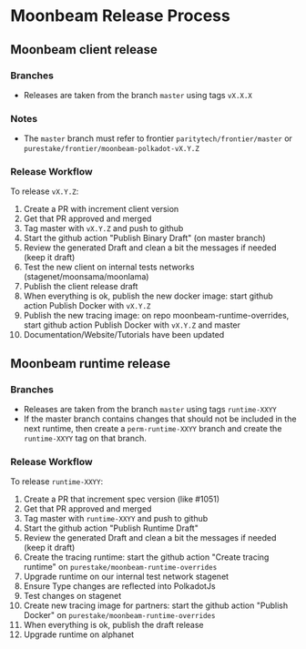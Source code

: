 # Moonbeam Release Process

## Moonbeam client release

### Branches

- Releases are taken from the branch `master` using tags `vX.X.X`

### Notes

- The `master` branch must refer to frontier `paritytech/frontier/master` or
  `purestake/frontier/moonbeam-polkadot-vX.Y.Z`

### Release Workflow

To release `vX.Y.Z`:

1. Create a PR with increment client version
1. Get that PR approved and merged
1. Tag master with `vX.Y.Z` and push to github
1. Start the github action "Publish Binary Draft" (on master branch)
1. Review the generated Draft and clean a bit the messages if needed (keep it draft)
1. Test the new client on internal tests networks (stagenet/moonsama/moonlama)
1. Publish the client release draft
1. When everything is ok, publish the new docker image: start github action Publish Docker with
   `vX.Y.Z`
1. Publish the new tracing image: on repo moonbeam-runtime-overrides, start github action
   Publish Docker with `vX.Y.Z` and master
1. Documentation/Website/Tutorials have been updated

## Moonbeam runtime release

### Branches

- Releases are taken from the branch `master` using tags `runtime-XXYY`
- If the master branch contains changes that should not be included in the next runtime, then
  create a `perm-runtime-XXYY` branch and create the `runtime-XXYY` tag on that branch.

### Release Workflow

To release `runtime-XXYY`:

1. Create a PR that increment spec version (like #1051)
1. Get that PR approved and merged
1. Tag master with `runtime-XXYY` and push to github
1. Start the github action "Publish Runtime Draft"
1. Review the generated Draft and clean a bit the messages if needed (keep it draft)
1. Create the tracing runtime: start the github action "Create tracing runtime" on `purestake/moonbeam-runtime-overrides`
1. Upgrade runtime on our internal test network stagenet
1. Ensure Type changes are reflected into PolkadotJs
1. Test changes on stagenet
1. Create new tracing image for partners: start the github action "Publish Docker"
   on `purestake/moonbeam-runtime-overrides`
1. When everything is ok, publish the draft release
1. Upgrade runtime on alphanet
